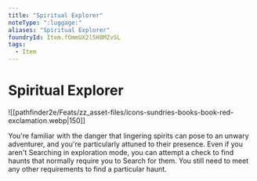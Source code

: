 ```yaml
---
title: "Spiritual Explorer"
noteType: ":luggage:"
aliases: "Spiritual Explorer"
foundryId: Item.fOmmUX2l5H8MZvSL
tags:
  - Item
---
```


# Spiritual Explorer
![[pathfinder2e/Feats/zz_asset-files/icons-sundries-books-book-red-exclamation.webp|150]]

You're familiar with the danger that lingering spirits can pose to an unwary adventurer, and you're particularly attuned to their presence. Even if you aren't Searching in exploration mode, you can attempt a check to find haunts that normally require you to Search for them. You still need to meet any other requirements to find a particular haunt.
